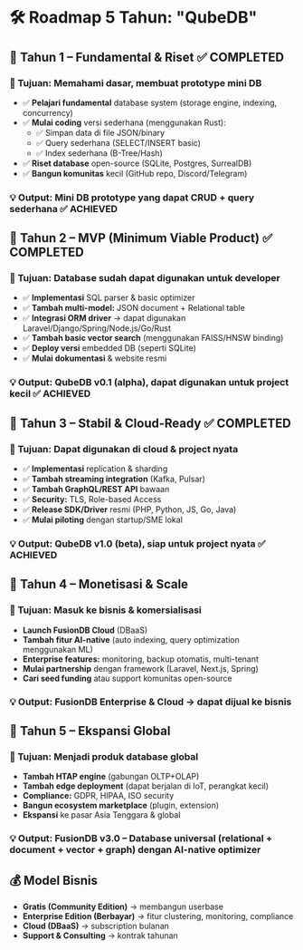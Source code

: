 # 🛠️ Roadmap 5 Tahun: "QubeDB"

## 📍 Tahun 1 – Fundamental & Riset ✅ **COMPLETED**

### 🎯 Tujuan: Memahami dasar, membuat prototype mini DB

- ✅ **Pelajari fundamental** database system (storage engine, indexing, concurrency)
- ✅ **Mulai coding** versi sederhana (menggunakan Rust):
  - ✅ Simpan data di file JSON/binary
  - ✅ Query sederhana (SELECT/INSERT basic)
  - ✅ Index sederhana (B-Tree/Hash)
- ✅ **Riset database** open-source (SQLite, Postgres, SurrealDB)
- ✅ **Bangun komunitas** kecil (GitHub repo, Discord/Telegram)

### 💡 Output: Mini DB prototype yang dapat CRUD + query sederhana ✅ **ACHIEVED**

## 📍 Tahun 2 – MVP (Minimum Viable Product) ✅ **COMPLETED**

### 🎯 Tujuan: Database sudah dapat digunakan untuk developer

- ✅ **Implementasi** SQL parser & basic optimizer
- ✅ **Tambah multi-model:** JSON document + Relational table
- ✅ **Integrasi ORM driver** → dapat digunakan Laravel/Django/Spring/Node.js/Go/Rust
- ✅ **Tambah basic vector search** (menggunakan FAISS/HNSW binding)
- ✅ **Deploy versi** embedded DB (seperti SQLite)
- ✅ **Mulai dokumentasi** & website resmi

### 💡 Output: QubeDB v0.1 (alpha), dapat digunakan untuk project kecil ✅ **ACHIEVED**

## 📍 Tahun 3 – Stabil & Cloud-Ready ✅ **COMPLETED**

### 🎯 Tujuan: Dapat digunakan di cloud & project nyata

- ✅ **Implementasi** replication & sharding
- ✅ **Tambah streaming integration** (Kafka, Pulsar)
- ✅ **Tambah GraphQL/REST API** bawaan
- ✅ **Security:** TLS, Role-based Access
- ✅ **Release SDK/Driver** resmi (PHP, Python, JS, Go, Java)
- ✅ **Mulai piloting** dengan startup/SME lokal

### 💡 Output: QubeDB v1.0 (beta), siap untuk project nyata ✅ **ACHIEVED**

## 📍 Tahun 4 – Monetisasi & Scale

### 🎯 Tujuan: Masuk ke bisnis & komersialisasi

- **Launch FusionDB Cloud** (DBaaS)
- **Tambah fitur AI-native** (auto indexing, query optimization menggunakan ML)
- **Enterprise features:** monitoring, backup otomatis, multi-tenant
- **Mulai partnership** dengan framework (Laravel, Next.js, Spring)
- **Cari seed funding** atau support komunitas open-source

### 💡 Output: FusionDB Enterprise & Cloud → dapat dijual ke bisnis

## 📍 Tahun 5 – Ekspansi Global

### 🎯 Tujuan: Menjadi produk database global

- **Tambah HTAP engine** (gabungan OLTP+OLAP)
- **Tambah edge deployment** (dapat berjalan di IoT, perangkat kecil)
- **Compliance:** GDPR, HIPAA, ISO security
- **Bangun ecosystem marketplace** (plugin, extension)
- **Ekspansi** ke pasar Asia Tenggara & global

### 💡 Output: FusionDB v3.0 – Database universal (relational + document + vector + graph) dengan AI-native optimizer

## 💰 Model Bisnis

- **Gratis (Community Edition)** → membangun userbase
- **Enterprise Edition (Berbayar)** → fitur clustering, monitoring, compliance
- **Cloud (DBaaS)** → subscription bulanan
- **Support & Consulting** → kontrak tahunan